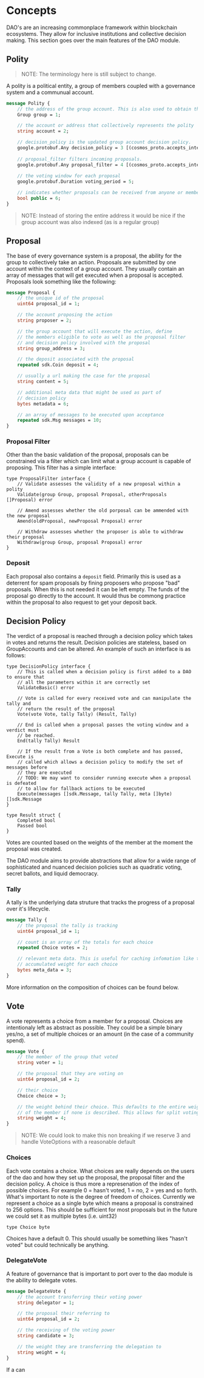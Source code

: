 # Concepts

DAO's are an increasing commonplace framework within blockchain ecosystems. They
allow for inclusive institutions and collective decision making. This section
goes over the main features of the DAO module.

## Polity

> NOTE: The terminology here is still subject to change.

A polity is a political entity, a group of members coupled with a governance
system and a communual account.

```proto
message Polity {
    // the address of the group account. This is also used to obtain the group info and members
    Group group = 1;

    // the account or address that collectively represents the polity
    string account = 2;

    // decision_policy is the updated group account decision policy.
    google.protobuf.Any decision_policy = 3 [(cosmos_proto.accepts_interface) = "DecisionPolicy"];
    
    // proposal_filter filters incoming proposals.
    google.protobuf.Any proposal_filter = 4 [(cosmos_proto.accepts_interface) = "ProposalFilter"];
    
    // the voting window for each proposal
    google.protobuf.Duration voting_period = 5;

    // indicates whether proposals can be received from anyone or members only
    bool public = 6;
}
```

> NOTE: Instead of storing the entire address it would be nice if the group
> account was also indexed (as is a regular group)

## Proposal

The base of every governance system is a proposal, the ability for the group to
collectively take an action. Proposals are submitted by one account within the
context of a group account. They usually contain an array of messages that will
get executed when a proposal is accepted. Proposals look something like the
following: 

```proto
message Proposal {
    // the unique id of the proposal
    uint64 proposal_id = 1;

    // the account proposing the action
    string proposer = 2;

    // the group account that will execute the action, define 
    // the members eligible to vote as well as the proposal filter
    // and decision policy involved with the proposal
    string group_address = 3;

    // the deposit associated with the proposal
    repeated sdk.Coin deposit = 4;

    // usually a url making the case for the proposal
    string content = 5; 

    // additional meta data that might be used as part of 
    // decision policy
    bytes metadata = 6; 

    // an array of messages to be executed upon acceptance
    repeated sdk.Msg messages = 10;
}
```

### Proposal Filter

Other than the basic validation of the proposal, proposals can be constrained
via a filter which can limit what a group account is capable of proposing. This
filter has a simple interface:

```golang
type ProposalFilter interface {
    // Validate assesses the validity of a new proposal within a polity
    Validate(group Group, proposal Proposal, otherProposals []Proposal) error

    // Amend assesses whether the old porposal can be ammended with the new proposal
    Amend(oldProposal, newProposal Proposal) error

    // Withdraw assesses whether the proposer is able to withdraw their proposal
    Withdraw(group Group, proposal Proposal) error
}
```

### Deposit

Each proposal also contains a `deposit` field. Primarily this is used as a
deterrent for spam proposals by fining proposers who propose "bad" proposals.
When this is not needed it can be left empty. The funds of the proposal go
directly to the account. It would thus be commong practice within the proposal
to also request to get your deposit back.

## Decision Policy

The verdict of a proposal is reached through a decision policy which takes in votes
and returns the result. Decision policies are stateless, based on GroupAccounts
and can be altered. An example of such an interface is as follows:

```golang
type DecisionPolicy interface {
    // This is called when a decision policy is first added to a DAO to ensure that
    // all the parameters within it are correctly set
    ValidateBasic() error

    // Vote is called for every received vote and can manipulate the tally and
    // return the result of the proposal
    Vote(vote Vote, tally Tally) (Result, Tally)

    // End is called when a proposal passes the voting window and a verdict must
    // be reached.
    End(tally Tally) Result

    // If the result from a Vote is both complete and has passed, Execute is 
    // called which allows a decision policy to modify the set of messages before
    // they are executed
    // TODO: We may want to consider running execute when a proposal is defeated 
    // to allow for fallback actions to be executed
    Execute(messages []sdk.Message, tally Tally, meta []byte) []sdk.Message
}

type Result struct {
    Completed bool
    Passed bool
}
```

Votes are counted based on the weights of the member at the moment the proposal
was created. 

The DAO module aims to provide abstractions that allow for a wide range of
sophisticated and nuanced decision policies such as quadratic voting, secret
ballots, and liquid democracy. 

### Tally

A tally is the underlying data struture that tracks the progress of a proposal
over it's lifecycle.

```proto
message Tally {
    // the proposal the tally is tracking
    uint64 proposal_id = 1;

    // count is an array of the totals for each choice
    repeated Choice votes = 2; 

    // relevant meta data. This is useful for caching infomation like the total 
    // accumulated weight for each choice
    bytes meta_data = 3;
}
```

More information on the composition of choices can be found below. 

## Vote

A vote represents a choice from a member for a proposal. Choices are
intentionaly left as abstract as possible. They could be a simple binary yes/no,
a set of multiple choices or an amount (in the case of a community spend).


```proto
message Vote {
    // the member of the group that voted
    string voter = 1;

    // the proposal that they are voting on
    uint64 proposal_id = 2;

    // their choice
    Choice choice = 3;

    // the weight behind their choice. This defaults to the entire weight 
    // of the member if none is described. This allows for split voting.
    string weight = 4;
}
```

> NOTE: We could look to make this non breaking if we reserve 3 and handle
> VoteOptions with a reasonable default

### Choices

Each vote contains a choice. What choices are really depends on the users of the
dao and how they set up the proposal, the proposal filter and the decision
policy. A choice is thus more a represenation of the index of possible choices. For
example 0 = hasn't voted, 1 = no, 2 = yes and so forth. What's important to note
is the degree of freedom of choices. Currently we represent a choice as a single
byte which means a proposal is constrained to 256 options. This should be
sufficient for most proposals but in the future we could set it as multiple
bytes (i.e. uint32)

```golang
type Choice byte
```

Choices have a default 0. This should usually be something likes "hasn't voted"
but could technically be anything.

### DelegateVote

A feature of governance that is important to port over to the dao
module is the ability to delegate votes.

```proto
message DelegateVote {
    // the account transferring their voting power
    string delegator = 1;

    // the proposal their referring to
    uint64 proposal_id = 2;

    // the receiving of the voting power
    string candidate = 3;

    // the weight they are transferring the delegation to
    string weight = 4; 
}
```

If a can



